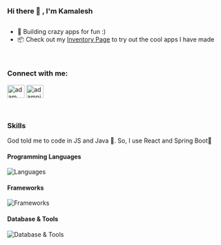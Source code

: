 ### Hi there 👋 , I'm Kamalesh

##
 - 🤯 Building crazy apps for fun :)
 - 📦 Check out my [Inventory Page](https://kams7.github.io/) to try out the cool apps I have made

<br>

<h3 align="left">Connect with me:</h3>
<p align="left">
  <a href="https://www.linkedin.com/in/kamaleshm" target="blank"><img align="center"
      src="https://raw.githubusercontent.com/rahuldkjain/github-profile-readme-generator/master/src/images/icons/Social/linked-in-alt.svg"
      alt="adam pithewan" height="30" width="40" /></a>
  <a href="https://twitter.com/ManKamalesh" target="blank"><img align="center"
      src="https://raw.githubusercontent.com/rahuldkjain/github-profile-readme-generator/master/src/images/icons/Social/twitter.svg"
      alt="adampithewan" height="30" width="40" /></a>
</p>

<br>

<h3>Skills</h3>
<p>God told me to code in JS and Java 🛐. So, I use React and Spring Boot🥵</p>

#### Programming Languages
![Languages](https://skillicons.dev/icons?i=c,cpp,python,java,js)

#### Frameworks
![Frameworks](https://skillicons.dev/icons?i=spring,django,react,next,html,css,tailwind)

#### Database & Tools
![Database & Tools](https://skillicons.dev/icons?i=mysql,postgres,figma,git,docker)

<!--
<p align="left"> 
<a href="https://spring.io/" target="_blank" title ="springboot"> <img src="https://static.javatpoint.com/springboot/images/spring-boot-tutorial.jpg" alt="springboot" width="40" height="40" /> </a>
<a href="https://www.djangoproject.com/" title="Django"><img src="https://github.com/get-icon/geticon/raw/master/icons/django.svg" alt="Django" width="40px" height="40px"></a>
<a href="https://nextjs.org/" title="Next.js"><img src="https://github.com/get-icon/geticon/raw/master/icons/nextjs-icon.svg" alt="Next.js" width="40px" height="40px"></a>
<a href="https://isocpp.org/" title="C++"><img src="https://github.com/get-icon/geticon/raw/master/icons/c-plusplus.svg" alt="C++" width="40px" height="40px"></a>
<a href="https://www.java.com" target="_blank" rel="noreferrer"> <img  src="https://raw.githubusercontent.com/devicons/devicon/master/icons/java/java-original.svg" alt="java" width="40" height="40" /> </a>
<a href="https://www.python.org/" title="Python"><img src="https://github.com/get-icon/geticon/raw/master/icons/python.svg" alt="Python" width="40px" height="40px"></a>
<a href="https://www.w3.org/html/" target="_blank" rel="noreferrer"> <img src="https://raw.githubusercontent.com/devicons/devicon/master/icons/html5/html5-original-wordmark.svg"    alt="html5" width="40" height="40" /> </a> 
<a href="https://developer.mozilla.org/en-US/docs/Web/JavaScript" title="JavaScript"><img src="https://github.com/get-icon/geticon/raw/master/icons/javascript.svg" alt="JavaScript" width="40px" height="40px"></a>
<a href="https://reactjs.org/" title="React"><img src="https://github.com/get-icon/geticon/raw/master/icons/react.svg" alt="React" width="40px" height="40px"></a>
<a href="https://tailwindcss.com/" title="Tailwind CSS"><img src="https://github.com/get-icon/geticon/raw/master/icons/tailwindcss-icon.svg" alt="Tailwind CSS" width="40px" height="40px"></a>
<a href="https://www.postgresql.org/" title="PostgreSQL"><img src="https://github.com/get-icon/geticon/raw/master/icons/postgresql.svg" alt="PostgreSQL" width="40px" height="40px"></a>
<a href="https://git-scm.com/" title ="git"><img src="https://www.vectorlogo.zone/logos/git-scm/git-scm-icon.svg" alt="git" width="40px" height="40px"></a>
<a href="https://www.docker.com/" title="docker"><img src="https://github.com/get-icon/geticon/raw/master/icons/docker-icon.svg" alt="docker" width="40px" height="40px"></a>
</p>

<br>

<h3>Statistical Data :-</h3>
<p><img align="center"
    src="https://github-readme-stats.vercel.app/api/top-langs?username=Kams7&show_icons=true&locale=en&bg_color=0d1117&text_color=ffffff&layout=compact"
    alt="Kams7" 
    bg_color=#808080/></p>

<br>

<p>&nbsp;<img align="center" src="https://github-readme-stats.vercel.app/api?username=Kams7&show_icons=true&locale=en&bg_color=0d1117&text_color=ffffff&repo=convoychat"
    alt="adam-pw" /></p>

<br>
**Kams7/Kams7** is a ✨ _special_ ✨ repository because its `README.md` (this file) appears on your GitHub profile.

Here are some ideas to get you started:

- 🔭 I’m currently working on ...
- 🌱 I’m currently learning ...
- 👯 I’m looking to collaborate on ...
- 🤔 I’m looking for help with ...
- 💬 Ask me about ...
- 📫 How to reach me: ...
- 😄 Pronouns: ...
- ⚡ Fun fact: ...

<a href="https://en.wikipedia.org/wiki/C_(programming_language)" title="C"><img src="https://github.com/get-icon/geticon/raw/master/icons/c.svg" alt="C" width="40px" height="40px"></a>
-->
